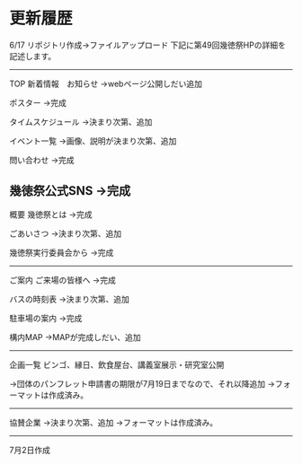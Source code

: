 # 更新履歴

6/17 リポジトリ作成→ファイルアップロード
下記に第49回幾徳祭HPの詳細を記述します。


-------------------------------------
TOP
新着情報　お知らせ
→webページ公開しだい追加

ポスター
→完成

タイムスケジュール
→決まり次第、追加

イベント一覧
→画像、説明が決まり次第、追加

問い合わせ
→完成

幾徳祭公式SNS
→完成
-------------------------------------

概要
幾徳祭とは
→完成

ごあいさつ
→決まり次第、追加

幾徳祭実行委員会から
→完成

-----------------------------------------
ご案内
ご来場の皆様へ
→完成

バスの時刻表
→決まり次第、追加

駐車場の案内
→完成

構内MAP
→MAPが完成しだい、追加

----------------------------------------
企画一覧
ビンゴ、縁日、飲食屋台、講義室展示・研究室公開

→団体のパンフレット申請書の期限が7月19日までなので、それ以降追加
→フォーマットは作成済み。

-----------------------------------------

協賛企業
→決まり次第、追加
→フォーマットは作成済み。


----------------------------------------





7月2日作成
